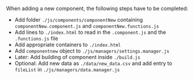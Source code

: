 When adding a new component, the following steps have to be completed:

* Add folder `./js/components/componentNew` containing `componentNew.component.js` and `componentNew.functions.js`
* Add lines to `./index.html` to read in the `.component.js` and the `.functions.js` file
* Add appropriate containers to `./index.html`
* Add `componentnew` object to `./js/managers/settings.manager.js`
* Later: Add building of component inside `./build.js`
* Optional: Add new data as `./data/new_data.csv` and add entry to `fileList` in `./js/managers/data.manager.js`
